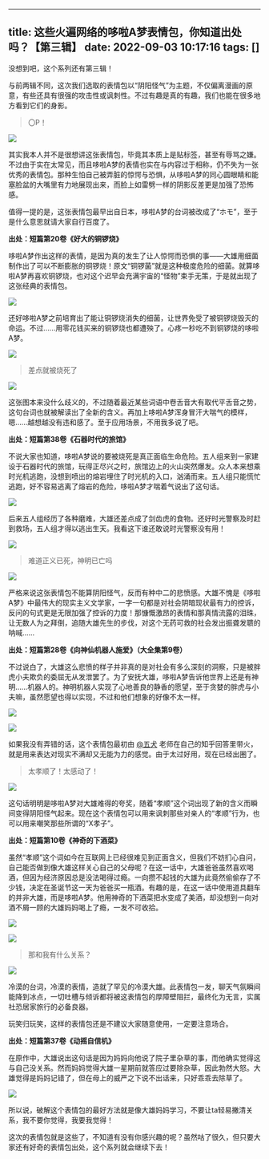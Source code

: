 
---
title: 这些火遍网络的哆啦A梦表情包，你知道出处吗？【第三辑】
date: 2022-09-03 10:17:16
tags: []
---


没想到吧，这个系列还有第三辑！

与前两辑不同，这次我们选取的表情包以“阴阳怪气”为主题，不仅偏离漫画的原意，有些还具有很强的攻击性或讽刺性。不过有趣是真的有趣，我们也能在很多地方看到它们的身影。
</br>

> 〇P！

![](https://pic4.zhimg.com/80/v2-b7cd305060ec9268bebb946250fe5c2f_1440w.jpg)

其实我本人并不是很想讲这张表情包，毕竟其本质上是贴标签，甚至有辱骂之嫌。不过由于实在太常见，而且哆啦A梦的表情也实在与内容过于相称，仍不失为一张优秀的表情包。那种生怕自己被弄脏的惊愕与恐惧，从哆啦A梦的同心圆眼睛和能塞脸盆的大嘴里有力地展现出来，而脸上如雷劈一样的阴影反差更是加强了恐怖感。

值得一提的是，这张表情包最早出自日本，哆啦A梦的台词被改成了“ホモ”，至于是什么意思就请大家自行百度了。

**出处：短篇第20卷《好大的铜锣烧》**

哆啦A梦作出这样的表情，是因为真的发生了让人惊愕而恐惧的事——大雄用细菌制作出了可以不断膨胀的铜锣烧！原文“铜锣菌”就是这种极度危险的细菌。就算哆啦A梦再喜欢铜锣烧，也对这个迟早会充满宇宙的“怪物”束手无策，于是就出现了这张经典的表情包。

![](https://pic3.zhimg.com/80/v2-d48ddba195d6316af295ec4c9a8bc8fe_1440w.jpg)

还好哆啦A梦之前培育出了能让铜锣烧消失的细菌，让世界免受了被铜锣烧毁灭的命运。不过……用零花钱买来的铜锣烧也都遭殃了。心疼一秒吃不到铜锣烧的哆啦A梦。

![](https://pic4.zhimg.com/80/v2-0392ac3eb1591fb175cbd32d19353397_1440w.jpg)
</br>

> 差点就被烧死了

![](https://pic4.zhimg.com/80/v2-b0bbc682097a6900c0e9fde6bd1d9b7b_1440w.jpg)

这张图本来没什么歧义的，不过随着最近某些词语中卷舌音大有取代平舌音之势，这句台词也就被解读出了全新的含义。再加上哆啦A梦浑身冒汗大喘气的模样，嗯……越想越没有违和感了。至于应用场景，不用我多说了吧。

**出处：短篇第38卷《石器时代的旅馆》**

不说大家也知道，哆啦A梦说的要被烧死是真正面临生命危险。五人组来到一家建设于石器时代的旅馆，玩得正尽兴之时，旅馆边上的火山突然爆发。众人本来想乘时光机逃跑，没想到喷出的熔岩埋住了时光机的入口，汹涌而来。五人组只能慌忙逃跑，好不容易逃离了熔岩的危险，哆啦A梦才喘着气说出了这句话。

![](https://pic3.zhimg.com/80/v2-6839c1e0889dc809cdbf80e3cf08e162_1440w.jpg)

后来五人组经历了各种磨难，大雄还差点成了剑齿虎的食物。还好时光警察及时赶到救场，五人组才得以逃出生天。我看这下谁还敢说时光警察没有用！

![](https://pic4.zhimg.com/80/v2-a0f5c5fe841e07bab63134ba8d7c514f_1440w.jpg)
</br>

> 难道正义已死，神明已亡吗

![](https://pic4.zhimg.com/80/v2-accc949a7ac78b6d9bf9c63b022a5cdf_1440w.jpg)

严格来说这张表情包不能算阴阳怪气，反而有种中二的悲愤感。大雄不愧是《哆啦A梦》中最伟大的现实主义文学家，一字一句都是对社会阴暗现状最有力的控诉，反问的句式更是无限加强了控诉的力度！那慷慨激昂的表情和那真情流露的泪珠，让无数人为之拜倒，追随大雄先生的步伐，对这个无药可救的社会发出振聋发聩的呐喊……

**出处：短篇第28卷《向神仙机器人施爱》（大全集第9卷）**

不过说白了，大雄这么悲愤的样子并非真的是对社会有多么深刻的洞察，只是被胖虎小夫欺负的委屈无从发泄罢了。为了安抚大雄，哆啦A梦告诉他世界上还是有神明……机器人的。神明机器人实现了心地善良的静香的愿望，至于贪婪的胖虎与小夫嘛，虽然愿望也得以实现，不过和他们想象的好像不太一样。

![](https://pic4.zhimg.com/80/v2-3cc532af8e85074ab895fd89385b3e3b_1440w.jpg)

![](https://pic2.zhimg.com/80/v2-137cd0df55f68be26b249225c9e9d8d9_1440w.jpg)

如果我没有弄错的话，这个表情包最初由 [@五犬](https://www.zhihu.com/people/98816346bea547d2ba269672102b4d8c) 老师在自己的知乎回答里带火，就是用来表达对现实不满却又无能为力的感觉。由于太过好用，现在已经出圈了。
</br>

> 太孝顺了！太感动了！

![](https://pic2.zhimg.com/80/v2-5a47da79bb1b51d3179b7b3e690b7561_1440w.jpg)

这句话明明是哆啦A梦对大雄难得的夸奖，随着“孝顺”这个词出现了新的含义而瞬间变得阴阳怪气起来。现在这个表情包可以用来讽刺那些对亲人的“孝顺”行为，也可以用来嘲笑那些所谓的“X孝子”。

**出处：短篇第10卷《神奇的下酒菜》**

虽然“孝顺”这个词如今在互联网上已经很难见到正面含义，但我们不妨扪心自问，自己能否做到像大雄这样关心自己的父母呢？在这一话中，大雄爸爸虽然喜欢喝酒，但因为经济原因总是没法喝得过瘾。一向攒不起钱的大雄为此竟然偷偷存了不少钱，决定在圣诞节这一天为爸爸买一瓶酒。有趣的是，在这一话中使用道具翻车的并非大雄，而是哆啦A梦。他用神奇的下酒菜把水变成了美酒，却没想到一向对酒不屑一顾的大雄妈妈喝上了瘾，一发不可收拾。

![](https://pic2.zhimg.com/80/v2-0a080d8f2803fd3e90d9621720d13981_1440w.jpg)

![](https://pic2.zhimg.com/80/v2-9b602563b27230b02c2bc93d88148ca5_1440w.jpg)
</br>

> 那和我有什么关系？

![](https://pic4.zhimg.com/80/v2-afc9cf3987d5321292a15829578712b3_1440w.jpg)

冷漠的台词，冷漠的表情，造就了罕见的冷漠大雄。此表情包一发，聊天气氛瞬间能降到冰点，一切吐槽与倾诉都将被这表情包的厚障壁阻拦，最终化为无言，实属社恐居家旅行的必备良器。

玩笑归玩笑，这样的表情包还是不建议大家随意使用，一定要注意场合。

**出处：短篇第37卷《动摇自信机》**

在原作中，大雄说出这句话是因为妈妈向他说了院子里杂草的事，而他确实觉得这与自己没关系。然而妈妈觉得大雄一星期前就答应过要除杂草，因此勃然大怒。大雄觉得是妈妈记错了，但在母上的威严之下说不出话来，只好乖乖去除草了。

![](https://pic4.zhimg.com/80/v2-fd77eb966357d3a26318864bf88ae01f_1440w.jpg)

所以说，破解这个表情包的最好方法就是像大雄妈妈学习，不要让ta轻易撇清关系，我不要你觉得，我要我觉得！
</br>

这次的表情包就是这些了，不知道有没有你感兴趣的呢？虽然咕了很久，但只要大家还有好奇的表情包出处，这个系列就会继续下去！
